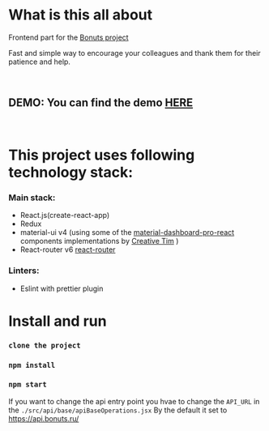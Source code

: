 # What is this all about

Frontend part for the [Bonuts project](https://github.com/tarassov/bonuts)

Fast and simple way to encourage your colleagues and thank them for their patience and help.

&nbsp;

## DEMO: You can find the demo [HERE](https://demo.bonuts.ru)

&nbsp;

# This project uses following technology stack:

### Main stack:

- React.js(create-react-app)
- Redux
- material-ui v4 (using some of the [material-dashboard-pro-react](https://www.creative-tim.com/product/material-dashboard-pro-react) components implementations by [Creative Tim](https://www.creative-tim.com) )
- React-router v6 [react-router](https://github.com/reactjs/react-router.git)

### Linters:

- Eslint with prettier plugin

# Install and run

### `clone the project`

### `npm install`

### `npm start`

If you want to change the api entry point you hvae to change the `API_URL` in the `./src/api/base/apiBaseOperations.jsx`
By the default it set to https://api.bonuts.ru/
